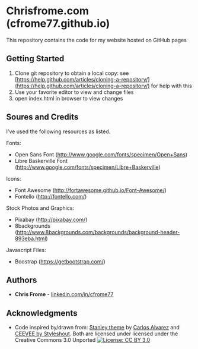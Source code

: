 # Chrisfrome.com (cfrome77.github.io)

This repository contains the code for my website hosted on GitHub pages

## Getting Started

1. Clone git repository to obtain a  local copy: see [https://help.github.com/articles/cloning-a-repository/](https://help.github.com/articles/cloning-a-repository/) for help with this
2. Use your favorite editor to view and change files
3. open index.html in browser to view changes

## Soures and Credits

I've used the following resources as listed.

Fonts:
 - Open Sans Font (http://www.google.com/fonts/specimen/Open+Sans)
 - Libre Baskerville Font (http://www.google.com/fonts/specimen/Libre+Baskerville)

Icons:
 - Font Awesome (http://fortawesome.github.io/Font-Awesome/)
 - Fontello (http://fontello.com/)

Stock Photos and Graphics:
 - Pixabay (http://pixabay.com/)
 - 8backgrounds (http://www.8backgrounds.com/backgrounds/background-header-893eba.html)

Javascript Files:

- Boostrap (https://getbootstrap.com/)

## Authors

* **Chris Frome** - [linkedin.com/in/cfrome77](https://linkedin.com/in/cfrome77)


## Acknowledgments

* Code inspired by/drawn from: [Stanley theme](http://blacktie.co/2014/01/stanley-freelancer-theme/) by [Carlos Alvarez](http://alvarez.is) and [CEEVEE by Styleshout](http://www.styleshout.com/free-templates/ceevee/). Both are licensed under licensed under the Creative Commons 3.0 Unported [![License: CC BY 3.0](https://img.shields.io/badge/License-CC%20BY%203.0-lightgrey.svg)](https://creativecommons.org/licenses/by/3.0/)
